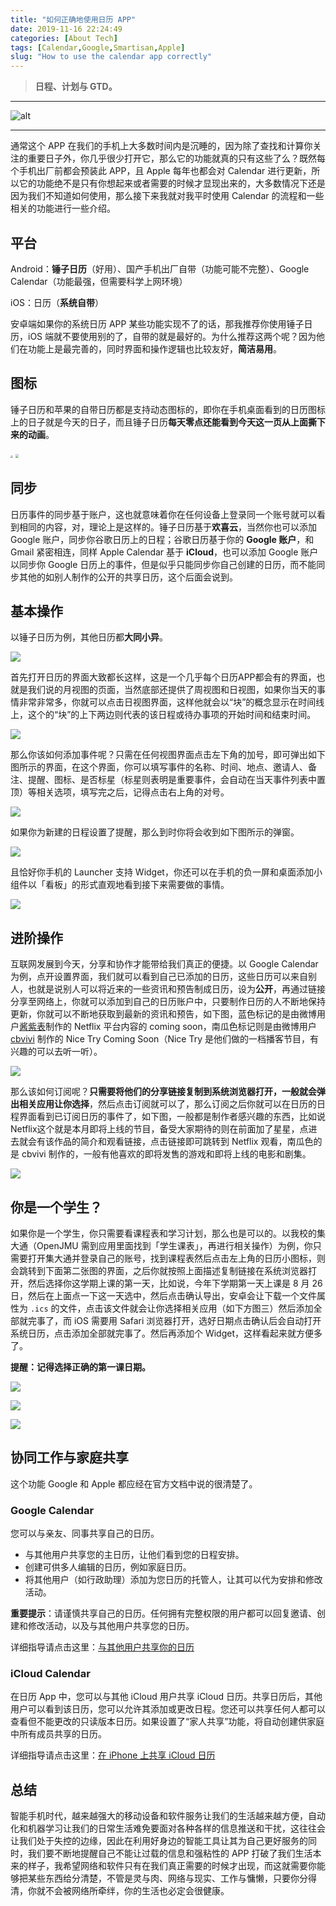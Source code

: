 ```yaml
---
title: "如何正确地使用日历 APP"
date: 2019-11-16 22:24:49
categories: [About Tech]
tags: [Calendar,Google,Smartisan,Apple]
slug: "How to use the calendar app correctly"
---
```


> **日程、计划与 GTD。**

---

![alt](https://dawnblog-1300625500.cos.ap-guangzhou.myqcloud.com/images/$RFYL2Z6.jpg "Unsplash")

---

通常这个 APP 在我们的手机上大多数时间内是沉睡的，因为除了查找和计算你关注的重要日子外，你几乎很少打开它，那么它的功能就真的只有这些了么？既然每个手机出厂前都会预装此 APP，且 Apple 每年也都会对 Calendar 进行更新，所以它的功能绝不是只有你想起来或者需要的时候才显现出来的，大多数情况下还是因为我们不知道如何使用，那么接下来我就对我平时使用 Calendar 的流程和一些相关的功能进行一些介绍。

## 平台

Android：**锤子日历**（好用）、国产手机出厂自带（功能可能不完整）、Google Calendar（功能最强，但需要科学上网环境）

iOS：日历（**系统自带**）

安卓端如果你的系统日历 APP 某些功能实现不了的话，那我推荐你使用锤子日历，iOS 端就不要使用别的了，自带的就是最好的。为什么推荐这两个呢？因为他们在功能上是最完善的，同时界面和操作逻辑也比较友好，**简洁易用**。

## 图标

锤子日历和苹果的自带日历都是支持动态图标的，即你在手机桌面看到的日历图标上的日子就是今天的日子，而且锤子日历**每天零点还能看到今天这一页从上面撕下来的动画**。

<img src="https://dawnblog-1300625500.cos.ap-guangzhou.myqcloud.com/images/$RBTSTKT.jpg" style="zoom: 25%;" />

<img src="https://dawnblog-1300625500.cos.ap-guangzhou.myqcloud.com/images/$RVDR3YA.jpg" style="zoom: 33%;" />

## 同步

日历事件的同步基于账户，这也就意味着你在任何设备上登录同一个账号就可以看到相同的内容，对，理论上是这样的。锤子日历基于**欢喜云**，当然你也可以添加 Google 账户，同步你谷歌日历上的日程；谷歌日历基于你的 **Google 账户**，和 Gmail 紧密相连，同样 Apple Calendar 基于 **iCloud**，也可以添加 Google 账户以同步你 Google 日历上的事件，但是似乎只能同步你自己创建的日历，而不能同步其他的如别人制作的公开的共享日历，这个后面会说到。

 

## 基本操作

以锤子日历为例，其他日历都**大同小异**。

![](https://dawnblog-1300625500.cos.ap-guangzhou.myqcloud.com/images/$REM0QWS.jpg)

首先打开日历的界面大致都长这样，这是一个几乎每个日历APP都会有的界面，也就是我们说的月视图的页面，当然底部还提供了周视图和日视图，如果你当天的事情非常非常多，你就可以点击日视图界面，这样他就会以“块”的概念显示在时间线上，这个的“块”的上下两边则代表的该日程或待办事项的开始时间和结束时间。

![](https://dawnblog-1300625500.cos.ap-guangzhou.myqcloud.com/images/$RY0PI2X.jpg)

那么你该如何添加事件呢？只需在任何视图界面点击左下角的加号，即可弹出如下图所示的界面，在这个界面，你可以填写事件的名称、时间、地点、邀请人、备注、提醒、图标、是否标星（标星则表明是重要事件，会自动在当天事件列表中置顶）等相关选项，填写完之后，记得点击右上角的对号。

![](https://dawnblog-1300625500.cos.ap-guangzhou.myqcloud.com/images/$RM1FOY9.jpg)

如果你为新建的日程设置了提醒，那么到时你将会收到如下图所示的弹窗。

![](https://dawnblog-1300625500.cos.ap-guangzhou.myqcloud.com/images/$RKAU6O2.jpg)

且恰好你手机的 Launcher 支持 Widget，你还可以在手机的负一屏和桌面添加小组件以「看板」的形式直观地看到接下来需要做的事情。

![](https://dawnblog-1300625500.cos.ap-guangzhou.myqcloud.com/images/$R7ZOEDM.jpg)

## 进阶操作

互联网发展到今天，分享和协作才能带给我们真正的便捷。以 Google Calendar 为例，点开设置界面，我们就可以看到自己已添加的日历，这些日历可以来自别人，也就是说别人可以将近来的一些资讯和预告制成日历，设为**公开**，再通过链接分享至网络上，你就可以添加到自己的日历账户中，只要制作日历的人不断地保持更新，你就可以不断地获取到最新的资讯和预告，如下图，蓝色标记的是由微博用户[酱紫表](https://weibo.com/u/3138279871)制作的 Netflix 平台内容的 coming soon，南瓜色标记则是由微博用户 [cbvivi]( https://weibo.com/cbvivi ) 制作的 Nice Try Coming Soon（Nice Try 是他们做的一档播客节目，有兴趣的可以去听一听）。

![](https://dawnblog-1300625500.cos.ap-guangzhou.myqcloud.com/images/$RJM65X7.jpg)

那么该如何订阅呢？**只需要将他们的分享链接复制到系统浏览器打开，一般就会弹出相关应用让你选择**，然后点击订阅就可以了，那么订阅之后你就可以在日历的日程界面看到已订阅日历的事件了，如下图，一般都是制作者感兴趣的东西，比如说Netflix这个就是本月即将上线的节目，备受大家期待的则在前面加了星星，点进去就会有该作品的简介和观看链接，点击链接即可跳转到 Netflix 观看，南瓜色的是 cbvivi 制作的，一般有他喜欢的即将发售的游戏和即将上线的电影和剧集。

![](https://dawnblog-1300625500.cos.ap-guangzhou.myqcloud.com/images/$RO1Y12A.jpg)

## 你是一个学生？

如果你是一个学生，你只需要看课程表和学习计划，那么也是可以的。以我校的集大通（OpenJMU 需到应用里面找到「学生课表」，再进行相关操作）为例，你只需要打开集大通并登录自己的账号，找到课程表然后点击左上角的日历小图标，则会跳转到下面第二张图的界面，之后你就按照上面描述复制链接在系统浏览器打开，然后选择你这学期上课的第一天，比如说，今年下学期第一天上课是 8 月 26 日，然后在上面点一下这一天选中，然后点击确认导出，安卓会让下载一个文件属性为 `.ics` 的文件，点击该文件就会让你选择相关应用（如下方图三）然后添加全部就完事了，而 iOS 需要用 Safari 浏览器打开，选好日期点击确认后会自动打开系统日历，点击添加全部就完事了。然后再添加个 Widget，这样看起来就方便多了。

**提醒：记得选择正确的第一课日期。**

![](https://dawnblog-1300625500.cos.ap-guangzhou.myqcloud.com/images/$RES3KIQ.jpg)

![](https://dawnblog-1300625500.cos.ap-guangzhou.myqcloud.com/images/$RRI97NZ.jpg)

![](https://dawnblog-1300625500.cos.ap-guangzhou.myqcloud.com/images/$RNDDUSC.jpg)

## 协同工作与家庭共享

这个功能 Google 和 Apple 都应经在官方文档中说的很清楚了。

### Google Calendar

您可以与亲友、同事共享自己的日历。

- 与其他用户共享您的主日历，让他们看到您的日程安排。
- 创建可供多人编辑的日历，例如家庭日历。
- 将其他用户（如行政助理）添加为您日历的托管人，让其可以代为安排和修改活动。

**重要提示**：请谨慎共享自己的日历。任何拥有完整权限的用户都可以回复邀请、创建和修改活动，以及与其他用户共享您的日历。

详细指导请点击这里：[与其他用户共享你的日历]( https://support.google.com/calendar/answer/37082?hl=zh-Hans )

### iCloud Calendar

在日历 App  中，您可以与其他 iCloud 用户共享 iCloud 日历。共享日历后，其他用户可以看到该日历，您可以允许其添加或更改日程。您还可以共享任何人都可以查看但不能更改的只读版本日历。如果设置了“家人共享”功能，将自动创建供家庭中所有成员共享的日历。

详细指导请点击这里：[在 iPhone 上共享 iCloud 日历]( https://support.apple.com/zh-sg/guide/iphone/iph7613c4fb/ios )

## 总结

智能手机时代，越来越强大的移动设备和软件服务让我们的生活越来越方便，自动化和机器学习让我们的日常生活难免要面对各种各样的信息推送和干扰，这往往会让我们处于失控的边缘，因此在利用好身边的智能工具让其为自己更好服务的同时，我们要不断地提醒自己不能让过载的信息和强粘性的 APP 打破了我们生活本来的样子，我希望网络和软件只有在我们真正需要的时候才出现，而这就需要你能够把某些东西给分清楚，不管是灵与肉、网络与现实、工作与慵懒，只要你分得清，你就不会被网络所牵绊，你的生活也必定会很健康。







 

 

 

 

 

 

 

 

 